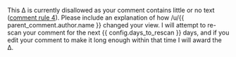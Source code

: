 This ∆ is currently disallowed as your comment contains little or no text ([comment rule 4](http://www.reddit.com/r/changemyview/wiki/rules#wiki_rule_4)). Please include an explanation of how /u/{{ parent_comment.author.name }} changed your view. I will attempt to re-scan your comment for the next {{ config.days_to_rescan }} days, and if you edit your comment to make it long enough within that time I will award the ∆.